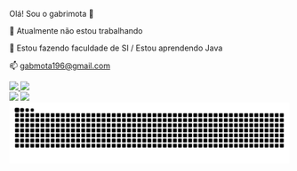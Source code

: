 Olá! Sou o gabrimota 👋

🔭 Atualmente não estou trabalhando

🌱 Estou fazendo faculdade de SI / Estou aprendendo Java 

📫 gabmota196@gmail.com


<div align="left">
  <a href="https://github.com/gabrimota">
    <img height="150em" src="https://github-readme-stats.vercel.app/api?username=gabrimota&show_icons=true&theme=github_dark&include_all_commits=true&count_private=true"/>
    <img height="150em" src="https://github-readme-stats.vercel.app/api/top-langs/?username=gabrimota&layout=compact&langs_count=7&theme=github_dark"/>
<div> 
  <a href="https://www.instagram.com/bomfim_gab/" align="left" target="_blank"><img src="https://img.shields.io/badge/-Instagram-%23E4405F?style=for-the-badge&logo=instagram&logoColor=white" target="_blank"></a>
  <a href="https://www.linkedin.com/in/gabriel-bomfim-mota-da-silva-38a525258/" target="_blank"><img src="https://img.shields.io/badge/-LinkedIn-%230077B5?style=for-the-badge&logo=linkedin&logoColor=white" target="_blank"></a> 
  
</div>


<div align="left">
<img  src="https://raw.githubusercontent.com/gabrimota/gabrimota/output/github-contribution-grid-snake-dark.svg" alt="contribution graph" />
</div>
